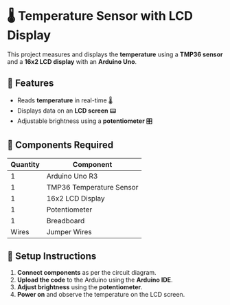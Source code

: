 # 🌡️ Temperature Sensor with LCD Display

This project measures and displays the **temperature** using a **TMP36 sensor** and a **16x2 LCD display** with an **Arduino Uno**.

## 📌 Features
- Reads **temperature** in real-time 🌡️
- Displays data on an **LCD screen** 📟
- Adjustable brightness using a **potentiometer** 🎛️

## 🔧 Components Required
| Quantity | Component |
|----------|-----------|
| 1 | Arduino Uno R3 |
| 1 | TMP36 Temperature Sensor |
| 1 | 16x2 LCD Display |
| 1 | Potentiometer |
| 1 | Breadboard |
| Wires | Jumper Wires |

## 🚀 Setup Instructions
1. **Connect components** as per the circuit diagram.
2. **Upload the code** to the Arduino using the **Arduino IDE**.
3. **Adjust brightness** using the **potentiometer**.
4. **Power on** and observe the temperature on the LCD screen.
